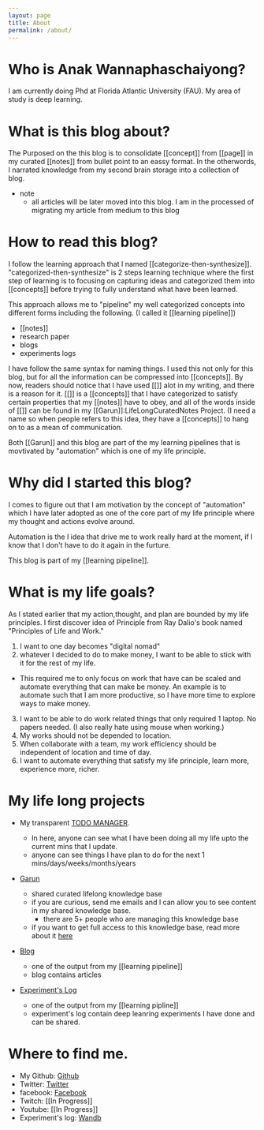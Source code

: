 ```yaml
---
layout: page
title: About
permalink: /about/
---
```


# Who is Anak Wannaphaschaiyong? 

I am currently doing Phd at Florida Atlantic University (FAU).
My area of study is deep learning.

# What is this blog about?

The Purposed on the this blog is to consolidate [[concept]] from [[page]] in my curated
[[notes]] from bullet point  to an eassy format.
In the otherwords, I narrated knowledge from my second brain storage into a collection of blog.

* note
    * all articles will be later moved into this blog. I am in the processed of migrating my
        article from medium to this blog

# How to read this blog?
I follow the learning approach that I named [[categorize-then-synthesize]].
"categorized-then-synthesize" is 2 steps learning technique where the first step of learning is to focusing 
on capturing ideas and categorized them into [[concepts]] before trying to fully understand what have been
learned.

This approach allows me to "pipeline" my well categorized concepts into different forms including the
following. (I called it [[learning pipeline]])
* [[notes]]
* research paper
* blogs 
* experiments logs

I have follow the same syntax for naming things. I used this not only for this blog, but for all the
information can be compressed into [[concepts]].
By now, readers should notice that I have used [[]] alot in my writing, and there is a reason for it.
[[]] is a [[concepts]] that I have categorized to satisfy certain properties that my [[notes]] have to obey,
and all of the words inside of [[]] can be found in my [[Garun]]:LifeLongCuratedNotes Project. 
(I need a name so when people refers to this idea, they have a [[concepts]] to hang on to as a mean of
communication.

Both [[Garun]] and this blog are part of the my learning pipelines that is movtivated by "automation" which is
one of my life principle.

# Why did I started this blog?
I comes to figure out that I am motivation by the concept of "automation" which I have later adopted as one of
the core part of my life principle where my thought and actions evolve around.

Automation is the I idea that drive me to work really hard at the moment, if I know that I don't have to do it
again in the furture.

This blog is part of my [[learning pipeline]].

# What is my life goals?
As I stated earlier that my action,thought, and plan are bounded by my life principles.
I first discover idea of Principle from Ray Dalio's book named "Principles of Life and Work."

1. I want to one day becomes "digital nomad"
2. whatever I decided to do to make money, I want to be able to stick with it for the rest of my life.
* This required me to only focus on work that have can be scaled and automate everything that can make be money. 
An example is to automate such that I am more productive, so I have more time to explore ways to make money.
3. I want to be able to do work related things that only required 1 laptop. No papers needed. 
(I also really hate using mouse when working.) 
4. My works should not be depended to location. 
5. When collaborate with a team, my work efficiency should be independent of location and time of day.
6. I want to automate everything that satisfy my life principle, learn more, experience more, richer.

# My life long projects

* My transparent [TODO MANAGER](https://github.com/Awannaphasch2016/TODO-Manager). 
    * In here, anyone can see what I have been doing all my life upto the current mins that I update. 
    * anyone can see things I have plan to do for the next 1 mins/days/weeks/months/years
* [Garun](https://roamresearch.com/#/app/AdaptiveGraphStucture/page/yV5IQUZ8l )
    * shared curated lifelong knowledge base
    * if you are curious, send me emails and I can allow you to see content in my shared knowledge base.
        * there are 5+ people who are managing this knowledge base
    * if you want to get full access to this knowledge base, read more about it
        [here](https://awannaphasch2016.medium.com/garun-shared-curated-knowledge-base-an-attempt-to-create-active-online-community-to-allow-for-b883c4d7a6b4)
        
* [Blog](https://awannaphasch2016.github.io/AnakBlog/about/)
    * one of the output from my [[learning pipeline]]
    * blog contains articles
* [Experiment's Log](https://wandb.ai/anak/projects)
    * one of the output from my [[learning pipline]]
    * experiment's log contain deep leanring experiments I have done and can be shared.

# Where to find me.
* My Github: [Github](https://github.com/Awannaphasch2016)
* Twitter: [Twitter](https://twitter.com/AnakWannaphasc1)
* facebook: [Facebook](https://www.facebook.com/anak.wannapaschaiyong)
* Twitch: [[In Progress]]
* Youtube: [[In Progress]]
* Experiment's log: [Wandb](https://wandb.ai/anak/projects)

